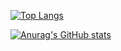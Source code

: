 [![Top Langs](https://github-readme-stats.vercel.app/api/top-langs/?username=alexanderrotariu)](https://github.com/alexanderrotariu/github-readme-stats)

[![Anurag's GitHub stats](https://github-readme-stats.vercel.app/api?username=alexanderrotariu)](https://github.com/alexanderrotariu/github-readme-stats)
